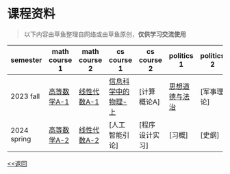 # 课程资料

>以下内容由草鱼整理自网络或由草鱼原创，**仅供学习交流使用**

|semester|math course 1|math course 2|cs course 1|cs course 2|politics 1|politics 2|others 1|others 2|others 3|
|----|----|----|----|----|----|----|----|----|----|
|2023 fall|[高等数学A-1](/courses/advanced-mathA1-intro)|[线性代数A-1](/courses/linear-algebraA1-intro)|[信息科学中的物理-上](/courses/physics-intro)|[计算概论A]|[思想道德与法治](/courses/morality-intro)|[军事理论]|[信息科学技术概论]|[学术英语听说]|[其他课程]|
|2024 spring|[高等数学A-2](/courses/advanced-mathA2-intro)|[线性代数A-2](/courses/linear-algebraA2-intro)|[人工智能引论]|[程序设计实习]|[习概]|[史纲]||||

[<<返回](/)

